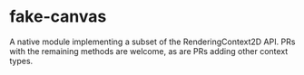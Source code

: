 # fake-canvas

A native module implementing a subset of the RenderingContext2D API. PRs with the remaining methods are welcome, as are PRs adding other context types.
